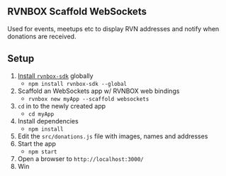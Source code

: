 ## RVNBOX Scaffold WebSockets

Used for events, meetups etc to display RVN addresses and notify when donations are received.

## Setup

1. [Install `rvnbox-sdk`](https://www.npmjs.com/package/rvnbox-sdk) globally
    * `npm install rvnbox-sdk --global`
2. Scaffold an WebSockets app w/ RVNBOX web bindings
    * `rvnbox new myApp --scaffold websockets`
3. `cd` in to the newly created app
    * `cd myApp`
4. Install dependencies
    * `npm install`
5. Edit the `src/donations.js` file with images, names and addresses
6. Start the app
    * `npm start`
7. Open a browser to `http://localhost:3000/`
8. Win
